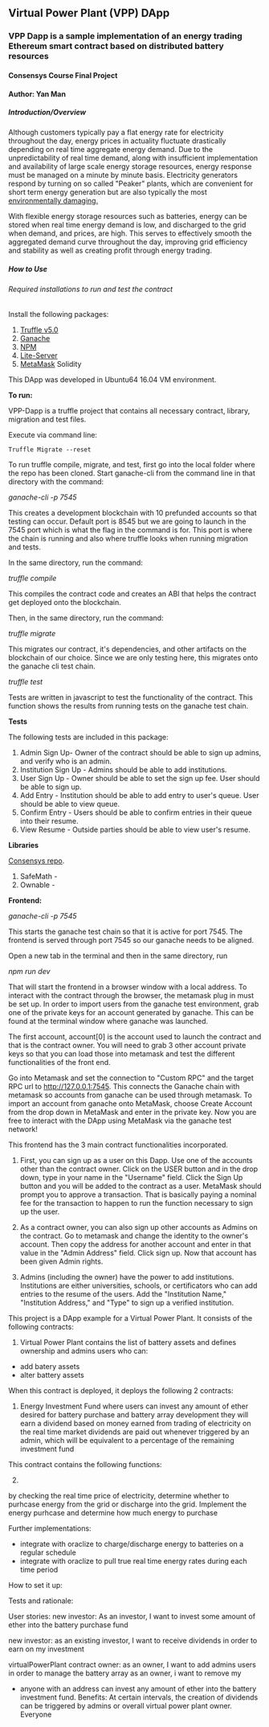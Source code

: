 ## Virtual Power Plant (VPP) DApp
### VPP Dapp is a sample implementation of an energy trading Ethereum smart contract based on distributed battery resources
#### Consensys Course Final Project
#### Author: Yan Man

##### Introduction/Overview

Although customers typically pay a flat energy rate for electricity throughout the day, energy prices in actuality fluctuate drastically depending on real time aggregate energy demand. Due to the unpredictability of real time demand, along with insufficient implementation and availability of large scale energy storage resources, energy response must be managed on a minute by minute basis. Electricity generators respond by turning on so called "Peaker" plants, which are convenient for short term energy generation but are also typically the most [environmentally damaging.](https://www.gogriddy.com/blog/renewable-energy/to-use-clean-energy-avoid-pollution-spewing-peaker-plants/)

With flexible energy storage resources such as batteries, energy can be stored when real time energy demand is low, and discharged to the grid when demand, and prices, are high. This serves to effectively smooth the aggregated demand curve throughout the day, improving grid efficiency and stability as well as creating profit through energy trading.

##### How to Use

###### Required installations to run and test the contract

Install the following packages:

1. [Truffle v5.0](https://truffleframework.com/docs/truffle/getting-started/installation)
2. [Ganache](https://truffleframework.com/docs/ganache/quickstart)
3. [NPM](https://www.npmjs.com/get-npm)
4. [Lite-Server](https://www.npmjs.com/package/lite-server)
5. [MetaMask](https://metamask.io/)
Solidity

This DApp was developed in Ubuntu64 16.04 VM environment.

**To run:**

VPP-Dapp is a truffle project that contains all necessary contract, library, migration and test files.

Execute via command line:

```Truffle Migrate --reset```

To run truffle compile, migrate, and test, first go into the local folder where the repo has been cloned. Start ganache-cli from the command line in that directory with the command:

*ganache-cli -p 7545*

This creates a development blockchain with 10 prefunded accounts so that testing can occur. Default port is 8545 but we are going to launch in the 7545 port which is what the flag in the command is for. This port is where the chain is running and also where truffle looks when running migration and tests.

In the same directory, run the command:

*truffle compile*

This compiles the contract code and creates an ABI that helps the contract get deployed onto the blockchain.

Then, in the same directory, run the command:

*truffle migrate*

This migrates our contract, it's dependencies, and other artifacts on the blockchain of our choice. Since we are only testing here, this migrates onto the ganache cli test chain.

*truffle test*

Tests are written in javascript to test the functionality of the contract. This function shows the results from running tests on the ganache test chain.

**Tests**

The following tests are included in this package:

1. Admin Sign Up- Owner of the contract should be able to sign up admins, and verify who is an admin.
2. Institution Sign Up - Admins should be able to add institutions.
3. User Sign Up - Owner should be able to set the sign up fee. User should be able to sign up.
4. Add Entry - Institution should be able to add entry to user's queue. User should be able to view queue.
5. Confirm Entry - Users should be able to confirm entries in their queue into their resume.
6. View Resume - Outside parties should be able to view user's resume.

**Libraries**

 [Consensys repo](https://github.com/ConsenSys/ethereum-developer-tools-list).

1. SafeMath -
2. Ownable -

**Frontend:**




*ganache-cli -p 7545*

This starts the ganache test chain so that it is active for port 7545. The frontend is served through port 7545 so our ganache needs to be aligned.

Open a new tab in the terminal and then in the same directory, run

*npm run dev*

That will start the frontend in a browser window with a local address. To interact with the contract through the browser, the metamask plug in must be set up. In order to import users from the ganache test environment, grab one of the private keys for an account generated by ganache. This can be found at the terminal window where ganache was launched.

The first account, account[0] is the account used to launch the contract and that is the contract owner. You will need to grab 3 other account private keys so that you can load those into metamask and test the different functionalities of the front end.

Go into Metamask and set the connection to "Custom RPC" and the target RPC url to http://127.0.0.1:7545. This connects the Ganache chain with metamask so accounts from ganache can be used through metamask. To import an account from ganache onto MetaMask, choose Create Account from the drop down in MetaMask and enter in the private key. Now you are free to interact with the DApp using MetaMask via the ganache test network!

This frontend has the 3 main contract functionalities incorporated.

1. First, you can sign up as a user on this Dapp. Use one of the accounts other than the contract owner. Click on the USER button and in the drop down, type in your name in the "Username" field. Click the Sign Up button and you will be added to the contract as a user. MetaMask should prompt you to approve a transaction. That is basically paying a nominal fee for the transaction to happen to run the function necessary to sign up the user.

2. As a contract owner, you can also sign up other accounts as Admins on the contract. Go to metamask and change the identity to the owner's account. Then copy the address for another account and enter in that value in the "Admin Address" field. Click sign up. Now that account has been given Admin rights.

3. Admins (including the owner) have the power to add institutions. Institutions are either universities, schools, or certificators who can add entries to the resume of the users. Add the "Institution Name," "Institution Address," and "Type" to sign up a verified institution.




This project is a DApp example for a Virtual Power Plant. It consists of the following contracts:

1) Virtual Power Plant
contains the list of battery assets and defines ownership and admins users who can:
- add batery assets
- alter battery assets

When this contract is deployed, it deploys the following 2 contracts:

1) Energy Investment Fund
where users can invest any amount of ether desired for battery purchase and battery array development
they will earn a dividend based on money earned from trading of electricity on the real time market
dividends are paid out whenever triggered by an admin, which will be equivalent to a percentage of the remaining investment fund

This contract contains the following functions:


2)
by checking the real time price of electricity, determine whether to purhcase energy from the grid or discharge into the grid.
Implement the energy purhcase and determine how much energy to purchase

Further implementations:
- integrate with oraclize to charge/discharge energy to batteries on a regular schedule
- integrate with oraclize to pull true real time energy rates during each time period


How to set it up:



Tests and rationale:

User stories:
new investor:
As an investor, I want to invest some amount of ether into the battery purchase fund

new investor:
as an existing investor, I want to receive dividends in order to earn on my investment

virtualPowerPlant contract owner:
as an owner, I want to add admins users in order to manage the battery array
as an owner, i want to remove my

- anyone with an address can invest any amount of ether into the battery investment fund.
Benefits: At certain intervals, the creation of dividends can be triggered by admins or overall virtual power plant owner. Everyone
